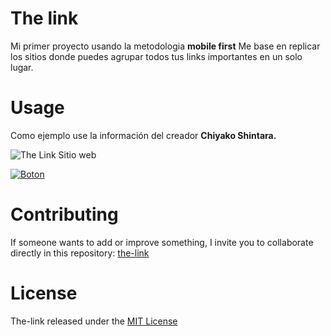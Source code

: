 # The link
Mi primer proyecto usando la metodologia **mobile first**
Me base en replicar los sitios donde puedes agrupar todos tus links importantes en un solo lugar.

# Usage

Como ejemplo use la información del creador **Chiyako Shintara.** 

![The Link Sitio web](https://i.ibb.co/vH5Nh0p/imagen.png)

[![Boton](https://i.ibb.co/h7SdxnB/button.png)](https://chiyako.vercel.app/)

# Contributing

If someone wants to add or improve something, I invite you to collaborate directly in this repository: [the-link](https://github.com/MrKetchupp/The-link)

# License

The-link released under the [MIT License](https://opensource.org/licenses/MIT)